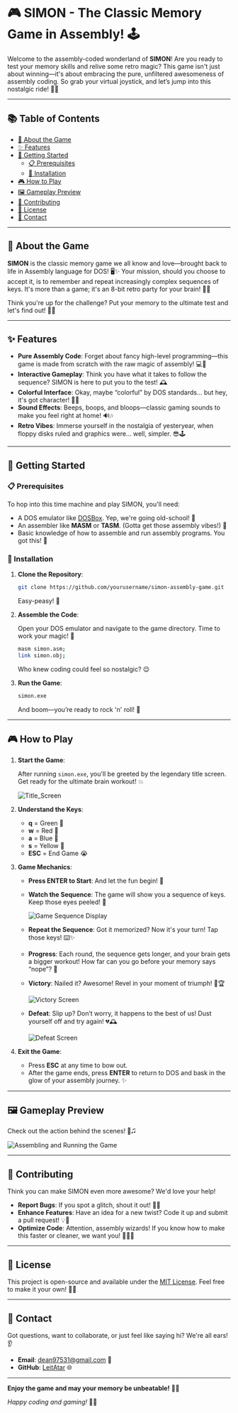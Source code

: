 # 🎮 SIMON - The Classic Memory Game in Assembly! 🕹️

Welcome to the assembly-coded wonderland of **SIMON**! Are you ready to test your memory skills and relive some retro magic? This game isn't just about winning—it's about embracing the pure, unfiltered awesomeness of assembly coding. So grab your virtual joystick, and let’s jump into this nostalgic ride! 🚀✨

---

## 📚 Table of Contents

- [🌟 About the Game](#-about-the-game)
- [✨ Features](#-features)
- [🔧 Getting Started](#-getting-started)
  - [📋 Prerequisites](#-prerequisites)
  - [💾 Installation](#-installation)
- [🎮 How to Play](#-how-to-play)
- [🖼️ Gameplay Preview](#-gameplay-preview)
- [🤔 Contributing](#-contributing)
- [💄 License](#-license)
- [📨 Contact](#-contact)

---

## 🌟 About the Game

**SIMON** is the classic memory game we all know and love—brought back to life in Assembly language for DOS! 🖥️✨ Your mission, should you choose to accept it, is to remember and repeat increasingly complex sequences of keys. It's more than a game; it's an 8-bit retro party for your brain! 🎉🝺

Think you're up for the challenge? Put your memory to the ultimate test and let's find out! 🧠💪

---

## ✨ Features

- **Pure Assembly Code**: Forget about fancy high-level programming—this game is made from scratch with the raw magic of assembly! 💻🧤
- **Interactive Gameplay**: Think you have what it takes to follow the sequence? SIMON is here to put you to the test! 🕰️
- **Colorful Interface**: Okay, maybe “colorful” by DOS standards... but hey, it's got character! 🌈😉
- **Sound Effects**: Beeps, boops, and bloops—classic gaming sounds to make you feel right at home! 🔊🎶
- **Retro Vibes**: Immerse yourself in the nostalgia of yesteryear, when floppy disks ruled and graphics were... well, simpler. 😎🕹️

---

## 🔧 Getting Started

### 📋 Prerequisites

To hop into this time machine and play SIMON, you'll need:

- A DOS emulator like [DOSBox](https://www.dosbox.com/). Yep, we're going old-school! 💾
- An assembler like **MASM** or **TASM**. (Gotta get those assembly vibes!) 🔧
- Basic knowledge of how to assemble and run assembly programs. You got this! 💪

### 💾 Installation

1. **Clone the Repository**:

   ```bash
   git clone https://github.com/yourusername/simon-assembly-game.git
   ```

   Easy-peasy! 🍋

2. **Assemble the Code**:

   Open your DOS emulator and navigate to the game directory. Time to work your magic! 🦉

   ```bash
   masm simon.asm;
   link simon.obj;
   ```

   Who knew coding could feel so nostalgic? 😌

3. **Run the Game**:

   ```bash
   simon.exe
   ```

   And boom—you’re ready to rock 'n' roll! 🎸

---

## 🎮 How to Play

1. **Start the Game**:

   After running `simon.exe`, you'll be greeted by the legendary title screen. Get ready for the ultimate brain workout! 💥

   ![Title_Screen](https://github.com/user-attachments/assets/d51e03ba-acb6-40b9-b64e-63d0d2ebd2b1)

2. **Understand the Keys**:

   - **q** = Green 🌿
   - **w** = Red 🔴
   - **a** = Blue 🔵
   - **s** = Yellow 🌼
   - **ESC** = End Game 😭

3. **Game Mechanics**:

   - **Press ENTER to Start**: And let the fun begin! 🚀
   - **Watch the Sequence**: The game will show you a sequence of keys. Keep those eyes peeled! 👀

     ![Game Sequence Display](https://github.com/user-attachments/assets/68e83645-4f5b-450f-883c-b7aac83c0354)

   - **Repeat the Sequence**: Got it memorized? Now it's your turn! Tap those keys! ⌨️✨
   - **Progress**: Each round, the sequence gets longer, and your brain gets a bigger workout! How far can you go before your memory says “nope”? 🤯
   - **Victory**: Nailed it? Awesome! Revel in your moment of triumph! 🎉🏆

     ![Victory Screen](https://github.com/user-attachments/assets/d09ce3bc-ccac-4d4a-92c7-372a14111fb7)

   - **Defeat**: Slip up? Don’t worry, it happens to the best of us! Dust yourself off and try again! 💔🕰️

     ![Defeat Screen](https://github.com/user-attachments/assets/8bcee6f2-5488-4ccb-bad4-2356034d65c4)

4. **Exit the Game**:

   - Press **ESC** at any time to bow out.
   - After the game ends, press **ENTER** to return to DOS and bask in the glow of your assembly journey. ✨

---

## 🖼️ Gameplay Preview

Check out the action behind the scenes! 👀🎜

![Assembling and Running the Game](https://github.com/user-attachments/assets/a813b2bc-2820-4e93-8bcd-4246a02d630c)

---

## 🤔 Contributing

Think you can make SIMON even more awesome? We'd love your help!

- **Report Bugs**: If you spot a glitch, shout it out! 🐛📢
- **Enhance Features**: Have an idea for a new twist? Code it up and submit a pull request! 💡🚀
- **Optimize Code**: Attention, assembly wizards! If you know how to make this faster or cleaner, we want you! 🧝‍♀️✨

---

## 💄 License

This project is open-source and available under the [MIT License](LICENSE). Feel free to make it your own! 📝💖

---

## 📨 Contact

Got questions, want to collaborate, or just feel like saying hi? We're all ears! 👂

- **Email**: dean97531@gmail.com 📧
- **GitHub**: [LeitAtar](https://github.com/LeitAtar) 🌐

---

**Enjoy the game and may your memory be unbeatable!** 🧠🎉

*Happy coding and gaming!* 👾💙
